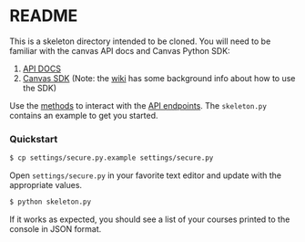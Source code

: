 # README

This is a skeleton directory intended to be cloned. You will need to be familiar with the canvas API docs and Canvas Python SDK:

1. [API DOCS](https://canvas.instructure.com/doc/api/index.html)
2. [Canvas SDK](https://github.com/penzance/canvas_python_sdk) (Note: the [wiki](https://github.com/penzance/canvas_python_sdk/wiki) has some background info about how to use the SDK)

Use the [methods](https://github.com/penzance/canvas_python_sdk/tree/master/canvas_sdk/methods) to interact with the [API endpoints](https://canvas.instructure.com/doc/api/all_resources.html). The ```skeleton.py``` contains an example to get you started.

### Quickstart ###

```sh
$ cp settings/secure.py.example settings/secure.py
```

Open ```settings/secure.py``` in your favorite text editor and update with the appropriate values.

```sh
$ python skeleton.py
```

If it works as expected, you should see a list of your courses printed to the console in JSON format.

